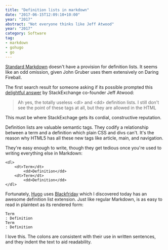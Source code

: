 ```yaml
---
title: "Definition lists in markdown"
date: "2017-06-15T12:09:10+10:00"
year: "2017"
abstract: "Not everyone thinks like Jeff Atwood"
year: "2017"
category: Software
tag:
- markdown
- gohugo
- go
---
```

[Standard Markdown] doesn't have a provision for definition lists. It seems like an odd omission, given John Gruber uses them extensively on Daring Fireball.

The first search result for someone asking if its possible prompted this [delightful answer] by StackExchange co-founder Jeff Atwood:

> Ah yes, the totally useless \<dl\> and \<dd\> definition lists. I still don't see the point of these tags at all, but they are allowed in the HTML

This must be where StackExchage gets its cordial, constructive reputation.

Definition lists are valuable semantic tags. They codify a relationship between a term and a definition which plain CSS and divs can't. It's the reason why HTML5 has all these new tags like article, main, and navigation.

They're easy enough to write, though they get tedious once you're used to writing everything else in Markdown:

    <dl>
        <dt>Term</dt>
            <dd>Definition</dd>
        <dt>Term</dt>
            <dd>Definition</dd>
    </dl>

Fortunately, [Hugo] uses [Blackfriday] which I discovered today has an awesome definition list extension. Just like regular Markdown, is as easy to read in plaintext as its rendered form:

    Term
    : Definition
    Term
    : Definition

I love this. The colons are consistent with their use in written sentences, and they indent the text to aid readability.

[Standard Markdown]: https://daringfireball.net/projects/markdown/
[delightful answer]: https://meta.stackexchange.com/questions/72395/is-it-possible-to-have-definition-lists-in-markdown
[Hugo]: https://gohugo.io/
[Blackfriday]: https://github.com/russross/blackfriday


